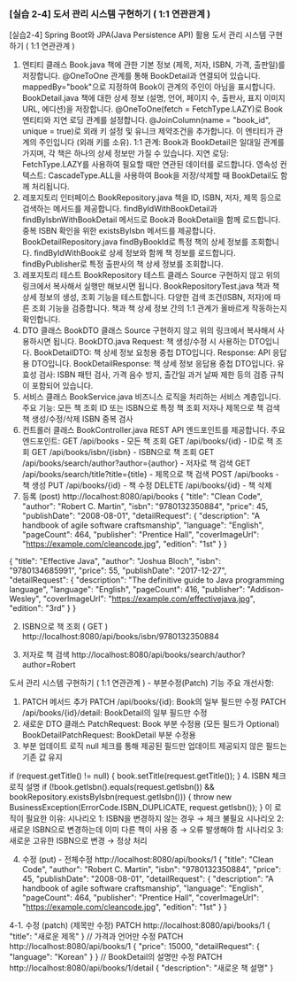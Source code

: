 ### [실습 2-4] 도서 관리 시스템 구현하기 ( 1:1 연관관계 )

[실습2-4] Spring Boot와 JPA(Java Persistence API) 활용
도서 관리 시스템 구현하기 ( 1:1 연관관계 )

1. 엔티티 클래스
   Book.java
   책에 관한 기본 정보 (제목, 저자, ISBN, 가격, 출판일)를 저장합니다.
   @OneToOne 관계를 통해 BookDetail과 연결되어 있습니다.
   mappedBy="book"으로 지정하여 Book이 관계의 주인이 아님을 표시합니다.
   BookDetail.java
   책에 대한 상세 정보 (설명, 언어, 페이지 수, 출판사, 표지 이미지 URL, 에디션)을 저장합니다.
   @OneToOne(fetch = FetchType.LAZY)로 Book 엔티티와 지연 로딩 관계를 설정합니다.
   @JoinColumn(name = "book_id", unique = true)로 외래 키 설정 및 유니크 제약조건을 추가합니다.
   이 엔티티가 관계의 주인입니다 (외래 키를 소유).
   1:1 관계: Book과 BookDetail은 일대일 관계를 가지며, 각 책은 하나의 상세 정보만 가질 수 있습니다.
   지연 로딩: FetchType.LAZY를 사용하여 필요할 때만 연관된 데이터를 로드합니다.
   영속성 컨텍스트: CascadeType.ALL을 사용하여 Book을 저장/삭제할 때 BookDetail도 함께 처리됩니다.
2. 레포지토리 인터페이스
   BookRepository.java
   책을 ID, ISBN, 저자, 제목 등으로 검색하는 메서드를 제공합니다.
   findByIdWithBookDetail과 findByIsbnWithBookDetail 메서드로 Book과 BookDetail을 함께 로드합니다.
   중복 ISBN 확인을 위한 existsByIsbn 메서드를 제공합니다.
   BookDetailRepository.java
   findByBookId로 특정 책의 상세 정보를 조회합니다.
   findByIdWithBook로 상세 정보와 함께 책 정보를 로드합니다.
   findByPublisher로 특정 출판사의 책 상세 정보를 조회합니다.
3. 레포지토리 테스트
   BookRepository 테스트 클래스 Source
   구현하지 않고 위의 링크에서 복사해서 실행만 해보시면 됩니다.
   BookRepositoryTest.java
   책과 책 상세 정보의 생성, 조회 기능을 테스트합니다.
   다양한 검색 조건(ISBN, 저자)에 따른 조회 기능을 검증합니다.
   책과 책 상세 정보 간의 1:1 관계가 올바르게 작동하는지 확인합니다.
4. DTO 클래스
   BookDTO 클래스 Source
   구현하지 않고 위의 링크에서 복사해서 사용하시면 됩니다.
   BookDTO.java
   Request: 책 생성/수정 시 사용하는 DTO입니다.
   BookDetailDTO: 책 상세 정보 요청용 중첩 DTO입니다.
   Response: API 응답용 DTO입니다.
   BookDetailResponse: 책 상세 정보 응답용 중첩 DTO입니다.
   유효성 검사: ISBN 패턴 검사, 가격 음수 방지, 출간일 과거 날짜 제한 등의 검증 규칙이 포함되어 있습니다.
5. 서비스 클래스
   BookService.java
   비즈니스 로직을 처리하는 서비스 계층입니다.
   주요 기능:
   모든 책 조회
   ID 또는 ISBN으로 특정 책 조회
   저자나 제목으로 책 검색
   책 생성/수정/삭제
   ISBN 중복 검사
6. 컨트롤러 클래스
   BookController.java
   REST API 엔드포인트를 제공합니다.
   주요 엔드포인트:
   GET /api/books - 모든 책 조회
   GET /api/books/{id} - ID로 책 조회
   GET /api/books/isbn/{isbn} - ISBN으로 책 조회
   GET /api/books/search/author?author={author} - 저자로 책 검색
   GET /api/books/search/title?title={title} - 제목으로 책 검색
   POST /api/books - 책 생성
   PUT /api/books/{id} - 책 수정
   DELETE /api/books/{id} - 책 삭제
1. 등록 (post)
   http://localhost:8080/api/books
   {
   "title": "Clean Code",
   "author": "Robert C. Martin",
   "isbn": "9780132350884",
   "price": 45,
   "publishDate": "2008-08-01",
   "detailRequest": {
   "description": "A handbook of agile software craftsmanship",
   "language": "English",
   "pageCount": 464,
   "publisher": "Prentice Hall",
   "coverImageUrl": "https://example.com/cleancode.jpg",
   "edition": "1st"
   }
   }

{
"title": "Effective Java",
"author": "Joshua Bloch",
"isbn": "9780134685991",
"price": 55,
"publishDate": "2017-12-27",
"detailRequest": {
"description": "The definitive guide to Java programming language",
"language": "English",
"pageCount": 416,
"publisher": "Addison-Wesley",
"coverImageUrl": "https://example.com/effectivejava.jpg",
"edition": "3rd"
}
}

2. ISBN으로 책 조회 ( GET )
   http://localhost:8080/api/books/isbn/9780132350884

3. 저자로 책 검색
   http://localhost:8080/api/books/search/author?author=Robert


도서 관리 시스템 구현하기 ( 1:1 연관관계 ) - 부분수정(Patch) 기능
주요 개선사항:
1. PATCH 메서드 추가
   PATCH /api/books/{id}: Book의 일부 필드만 수정
   PATCH /api/books/{id}/detail: BookDetail의 일부 필드만 수정
2. 새로운 DTO 클래스
   PatchRequest: Book 부분 수정용 (모든 필드가 Optional)
   BookDetailPatchRequest: BookDetail 부분 수정용
3. 부분 업데이트 로직
   null 체크를 통해 제공된 필드만 업데이트
   제공되지 않은 필드는 기존 값 유지

if (request.getTitle() != null) {
book.setTitle(request.getTitle());
}
4. ISBN 체크 로직 설명
   if (!book.getIsbn().equals(request.getIsbn()) &&
   bookRepository.existsByIsbn(request.getIsbn())) {
   throw new BusinessException(ErrorCode.ISBN_DUPLICATE, request.getIsbn());
   }
   이 로직이 필요한 이유:
   시나리오 1: ISBN을 변경하지 않는 경우 → 체크 불필요
   시나리오 2: 새로운 ISBN으로 변경하는데 이미 다른 책이 사용 중 → 오류 발생해야 함
   시나리오 3: 새로운 고유한 ISBN으로 변경 → 정상 처리


4. 수정 (put) - 전체수정
   http://localhost:8080/api/books/1
   {
   "title": "Clean Code",
   "author": "Robert C. Martin",
   "isbn": "9780132350884",
   "price": 45,
   "publishDate": "2008-08-01",
   "detailRequest": {
   "description": "A handbook of agile software craftsmanship",
   "language": "English",
   "pageCount": 464,
   "publisher": "Prentice Hall",
   "coverImageUrl": "https://example.com/cleancode.jpg",
   "edition": "1st"
   }
   }

4-1. 수정 (patch)
(제목만 수정) PATCH
http://localhost:8080/api/books/1
{
"title": "새로운 제목"
}
// 가격과 언어만 수정 PATCH
http://localhost:8080/api/books/1
{
"price": 15000,
"detailRequest": {
"language": "Korean"
}
}
// BookDetail의 설명만 수정 PATCH
http://localhost:8080/api/books/1/detail
{
"description": "새로운 책 설명"
}
